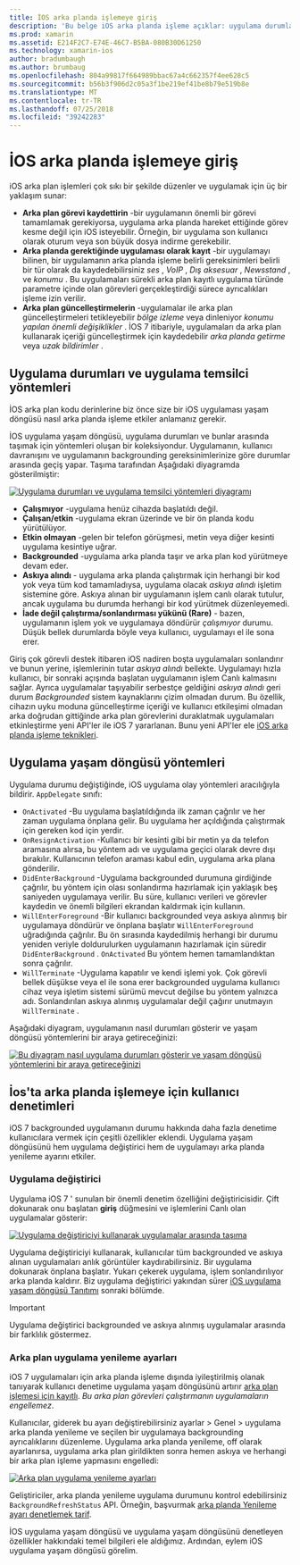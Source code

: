```yaml
---
title: İOS arka planda işlemeye giriş
description: 'Bu belge iOS arka planda işleme açıklar: uygulama durumları, uygulama yaşam döngüsü yöntemleri ve arka plan uygulama yenileme.'
ms.prod: xamarin
ms.assetid: E214F2C7-E74E-46C7-B5BA-080B30D61250
ms.technology: xamarin-ios
author: bradumbaugh
ms.author: brumbaug
ms.openlocfilehash: 804a99817f664989bbac67a4c662357f4ee628c5
ms.sourcegitcommit: b56b3f906d2c05a3f1be219ef41be8b79e519b8e
ms.translationtype: MT
ms.contentlocale: tr-TR
ms.lasthandoff: 07/25/2018
ms.locfileid: "39242283"
---
```

# <a name="introduction-to-backgrounding-in-ios"></a>İOS arka planda işlemeye giriş

iOS arka plan işlemleri çok sıkı bir şekilde düzenler ve uygulamak için üç bir yaklaşım sunar:

-  **Arka plan görevi kaydettirin** -bir uygulamanın önemli bir görevi tamamlamak gerekiyorsa, uygulama arka planda hareket ettiğinde görev kesme değil için iOS isteyebilir. Örneğin, bir uygulama son kullanıcı olarak oturum veya son büyük dosya indirme gerekebilir.
-  **Arka planda gerektiğinde uygulaması olarak kayıt** -bir uygulamayı bilinen, bir uygulamanın arka planda işleme belirli gereksinimleri belirli bir tür olarak da kaydedebilirsiniz *ses* , *VoIP* ,  *Dış aksesuar* , *Newsstand* , ve *konumu* . Bu uygulamaları sürekli arka plan kayıtlı uygulama türünde parametre içinde olan görevleri gerçekleştirdiği sürece ayrıcalıkları işleme izin verilir.
-  **Arka plan güncelleştirmelerin** -uygulamalar ile arka plan güncelleştirmeleri tetikleyebilir *bölge izleme* veya dinleniyor *konumu yapılan önemli değişiklikler* . İOS 7 itibariyle, uygulamaları da arka plan kullanarak içeriği güncelleştirmek için kaydedebilir *arka planda getirme* veya *uzak bildirimler* .


## <a name="application-states-and-application-delegate-methods"></a>Uygulama durumları ve uygulama temsilci yöntemleri

İOS arka plan kodu derinlerine biz önce size bir iOS uygulaması yaşam döngüsü nasıl arka planda işleme etkiler anlamanız gerekir.

İOS uygulama yaşam döngüsü, uygulama durumları ve bunlar arasında taşımak için yöntemleri oluşan bir koleksiyondur. Uygulamanın, kullanıcı davranışını ve uygulamanın backgrounding gereksinimlerinize göre durumlar arasında geçiş yapar. Taşıma tarafından Aşağıdaki diyagramda gösterilmiştir:

 [![](introduction-to-backgrounding-in-ios-images/applicationlifecycle-.png "Uygulama durumları ve uygulama temsilci yöntemleri diyagramı")](introduction-to-backgrounding-in-ios-images/applicationlifecycle-.png#lightbox)

-  **Çalışmıyor** -uygulama henüz cihazda başlatıldı değil.
-  **Çalışan/etkin** -uygulama ekran üzerinde ve bir ön planda kodu yürütülüyor.
-  **Etkin olmayan** -gelen bir telefon görüşmesi, metin veya diğer kesinti uygulama kesintiye uğrar.
-  **Backgrounded** -uygulama arka planda taşır ve arka plan kod yürütmeye devam eder.
-  **Askıya alındı** - uygulama arka planda çalıştırmak için herhangi bir kod yok veya tüm kod tamamladıysa, uygulama olacak *askıya alındı* işletim sistemine göre. Askıya alınan bir uygulamanın işlem canlı olarak tutulur, ancak uygulama bu durumda herhangi bir kod yürütmek düzenleyemedi.
-  **İade değil çalıştırma/sonlandırması yükünü (Rare)** - bazen, uygulamanın işlem yok ve uygulamaya döndürür *çalışmıyor* durumu. Düşük bellek durumlarda böyle veya kullanıcı, uygulamayı el ile sona erer.


Giriş çok görevli destek itibaren iOS nadiren boşta uygulamaları sonlandırır ve bunun yerine, işlemlerinin tutar *askıya alındı* bellekte. Uygulamayı hızla kullanıcı, bir sonraki açışında başlatan uygulamanın işlem Canlı kalmasını sağlar. Ayrıca uygulamalar taşıyabilir serbestçe geldiğini *askıya alındı* geri durum *Backgrounded* sistem kaynaklarını çizim olmadan durum. Bu özellik, cihazın uyku moduna güncelleştirme içeriği ve kullanıcı etkileşimi olmadan arka doğrudan gittiğinde arka plan görevlerini duraklatmak uygulamaları etkinleştirme yeni API'ler ile iOS 7 yararlanan. Bunu yeni API'ler ele [iOS arka planda işleme teknikleri](~/ios/app-fundamentals/backgrounding/ios-backgrounding-techniques/index.md).

## <a name="application-lifecycle-methods"></a>Uygulama yaşam döngüsü yöntemleri

Uygulama durumu değiştiğinde, iOS uygulama olay yöntemleri aracılığıyla bildirir. `AppDelegate` sınıfı:

-  `OnActivated` -Bu uygulama başlatıldığında ilk zaman çağrılır ve her zaman uygulama önplana gelir. Bu uygulama her açıldığında çalıştırmak için gereken kod için yerdir.
-  `OnResignActivation` -Kullanıcı bir kesinti gibi bir metin ya da telefon aramasına alırsa, bu yöntem adı ve uygulama geçici olarak devre dışı bırakılır. Kullanıcının telefon araması kabul edin, uygulama arka plana gönderilir.
-  `DidEnterBackground` -Uygulama backgrounded durumuna girdiğinde çağrılır, bu yöntem için olası sonlandırma hazırlamak için yaklaşık beş saniyeden uygulamaya verilir. Bu süre, kullanıcı verileri ve görevler kaydedin ve önemli bilgileri ekrandan kaldırmak için kullanın.
-  `WillEnterForeground` -Bir kullanıcı backgrounded veya askıya alınmış bir uygulamaya döndürür ve önplana başlatır `WillEnterForeground` uğradığında çağrılır. Bu ön sırasında kaydedilmiş herhangi bir durumu yeniden veriyle doldurulurken uygulamanın hazırlamak için süredir `DidEnterBackground` .  `OnActivated` Bu yöntem hemen tamamlandıktan sonra çağrılır.
-  `WillTerminate` -Uygulama kapatılır ve kendi işlemi yok. Çok görevli bellek düşükse veya el ile sona erer backgrounded uygulama kullanıcı cihaz veya işletim sistemi sürümü mevcut değilse bu yöntem yalnızca adı. Sonlandırılan askıya alınmış uygulamalar değil çağırır unutmayın `WillTerminate` .


Aşağıdaki diyagram, uygulamanın nasıl durumları gösterir ve yaşam döngüsü yöntemlerini bir araya getireceğinizi:

 [![](introduction-to-backgrounding-in-ios-images/image2.png "Bu diyagram nasıl uygulama durumları gösterir ve yaşam döngüsü yöntemlerini bir araya getireceğinizi")](introduction-to-backgrounding-in-ios-images/image2.png#lightbox)

## <a name="user-controls-for-backgrounding-in-ios"></a>İos'ta arka planda işlemeye için kullanıcı denetimleri

iOS 7 backgrounded uygulamanın durumu hakkında daha fazla denetime kullanıcılara vermek için çeşitli özellikler eklendi. Uygulama yaşam döngüsünü hem uygulama değiştirici hem de uygulamayı arka planda yenileme ayarını etkiler.

### <a name="app-switcher"></a>Uygulama değiştirici

Uygulama iOS 7 ' sunulan bir önemli denetim özelliğini değiştiricisidir. Çift dokunarak onu başlatan **giriş** düğmesini ve işlemlerini Canlı olan uygulamalar gösterir:

 [![](introduction-to-backgrounding-in-ios-images/app-switcher-.png "Uygulama değiştiriciyi kullanarak uygulamalar arasında taşıma")](introduction-to-backgrounding-in-ios-images/app-switcher-.png#lightbox)

Uygulama değiştiriciyi kullanarak, kullanıcılar tüm backgrounded ve askıya alınan uygulamaları anlık görüntüler kaydırabilirsiniz. Bir uygulama dokunarak önplana başlatır. Yukarı çekerek uygulama, işlem sonlandırılıyor arka planda kaldırır. Biz uygulama değiştirici yakından sürer [iOS uygulama yaşam döngüsü Tanıtımı](~/ios/app-fundamentals/backgrounding/application-lifecycle-demo.md) sonraki bölümde.

> [!IMPORTANT]
> Uygulama değiştirici backgrounded ve askıya alınmış uygulamalar arasında bir farklılık göstermez.



### <a name="background-app-refresh-settings"></a>Arka plan uygulama yenileme ayarları

iOS 7 uygulamaları için arka planda işleme dışında iyileştirilmiş olanak tanıyarak kullanıcı denetime uygulama yaşam döngüsünü artırır [arka plan işlemesi için kayıtlı](~/ios/app-fundamentals/backgrounding/ios-backgrounding-techniques/registering-applications-to-run-in-background.md). *Bu arka plan görevleri çalıştırmanın uygulamaların engellemez*.

Kullanıcılar, giderek bu ayarı değiştirebilirsiniz <span class="uiitem">ayarlar > Genel > uygulama arka planda yenileme</span> ve seçilen bir uygulamaya backgrounding ayrıcalıklarını düzenleme. Uygulama arka planda yenileme, off olarak ayarlanırsa, uygulama arka plan girildikten sonra hemen askıya ve herhangi bir arka plan işleme yapmasını engelledi:

 [![](introduction-to-backgrounding-in-ios-images/settings-.png "Arka plan uygulama yenileme ayarları")](introduction-to-backgrounding-in-ios-images/settings-.png#lightbox)

Geliştiriciler, arka planda yenileme uygulama durumunu kontrol edebilirsiniz `BackgroundRefreshStatus` API. Örneğin, başvurmak [arka planda Yenileme ayarı denetlemek tarif](https://github.com/xamarin/recipes/tree/master/Recipes/ios/multitasking/check_background_refresh_setting).

İOS uygulama yaşam döngüsü ve uygulama yaşam döngüsünü denetleyen özellikler hakkındaki temel bilgileri ele aldığımız. Ardından, eylem iOS uygulama yaşam döngüsü görelim.

